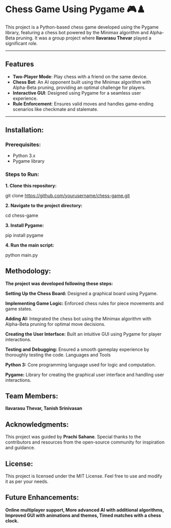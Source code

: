 # Chess Game Using Pygame 🎮♟️  

This project is a Python-based chess game developed using the Pygame library, featuring a chess bot powered by the Minimax algorithm and Alpha-Beta pruning. It was a group project where **Ilavarasu Thevar** played a significant role.  

---

## Features  
- **Two-Player Mode**: Play chess with a friend on the same device.  
- **Chess Bot**: An AI opponent built using the Minimax algorithm with Alpha-Beta pruning, providing an optimal challenge for players.  
- **Interactive GUI**: Designed using Pygame for a seamless user experience.  
- **Rule Enforcement**: Ensures valid moves and handles game-ending scenarios like checkmate and stalemate.  

---

## Installation:

### Prerequisites:  
- Python 3.x  
- Pygame library  

### Steps to Run:  
**1. Clone this repository:**  
   
   git clone https://github.com/yourusername/chess-game.git


**2. Navigate to the project directory:**

cd chess-game


**3. Install Pygame:**

pip install pygame


**4. Run the main script:**

python main.py


## Methodology:


**The project was developed following these steps:**

**Setting Up the Chess Board:** Designed a graphical board using Pygame.

**Implementing Game Logic:** Enforced chess rules for piece movements and game states.

**Adding AI:** Integrated the chess bot using the Minimax algorithm with Alpha-Beta pruning for optimal move decisions.

**Creating the User Interface:** Built an intuitive GUI using Pygame for player interactions.

**Testing and Debugging:** Ensured a smooth gameplay experience by thoroughly testing the code.
Languages and Tools

**Python 3:** Core programming language used for logic and computation.

**Pygame:** Library for creating the graphical user interface and handling user interactions.


## Team Members:
**Ilavarasu Thevar,
Tanish Srinivasan**


## Acknowledgments:
This project was guided by **Prachi Sahane**. Special thanks to the contributors and resources from the open-source community for inspiration and guidance.



## License:
This project is licensed under the MIT License. Feel free to use and modify it as per your needs.



## Future Enhancements:
**Online multiplayer support,
More advanced AI with additional algorithms,
Improved GUI with animations and themes,
Timed matches with a chess clock.**
